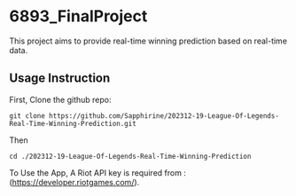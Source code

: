 # 6893_FinalProject

This project aims to provide real-time winning prediction based on real-time data.

## Usage Instruction

First, Clone the github repo:
```
git clone https://github.com/Sapphirine/202312-19-League-Of-Legends-Real-Time-Winning-Prediction.git
```
Then 
```
cd ./202312-19-League-Of-Legends-Real-Time-Winning-Prediction
```

To Use the App, 
A Riot API key is required from :(https://developer.riotgames.com/).


